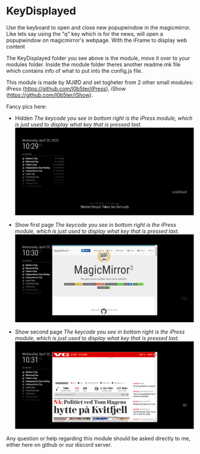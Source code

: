 # KeyDisplayed
Use the keyboard to open and close new popupwindow in the magicmirror. Like lets say using the "q" key which is for the news, will open a popupwindow on magicmirror's webpage. With the iFrame to display web content

The KeyDisplayed folder you see above is the module, move it over to your modules folder.
Inside the module folder theres another readme.mk file which contains info of what to put into the config.js file.

This module is made by MJØD and set togheter from 2 other small modules: iPress (https://github.com/l0b5ter/iPress), iShow (https://github.com/l0b5ter/iShow).


Fancy pics here:

- Hidden *The keycode you see in bottom right is the iPress module, which is just used to display what key that is pressed last.*
![hide](https://github.com/l0b5ter/KeyDisplayed/blob/master/hide.PNG)

- Show first page *The keycode you see in bottom right is the iPress module, which is just used to display what key that is pressed last.*
![show1](https://github.com/l0b5ter/KeyDisplayed/blob/master/show1.PNG)

- Show second page *The keycode you see in bottom right is the iPress module, which is just used to display what key that is pressed last.*
![show2](https://github.com/l0b5ter/KeyDisplayed/blob/master/show2.PNG)

Any question or help regarding this module should be asked directly to me, either here on github or our discord server.
